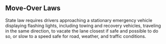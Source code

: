 ## Move-Over Laws
State law requires drivers approaching a stationary emergency vehicle displaying flashing lights, including towing and recovery vehicles, traveling in the same direction, to vacate the lane closest if safe and possible to do so, or slow to a speed safe for road, weather, and traffic conditions.